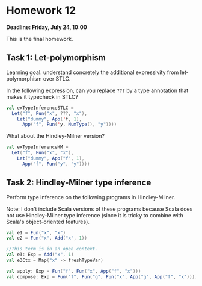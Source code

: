 # Homework 12

**Deadline: Friday, July 24, 10:00**

This is the final homework.

## Task 1: Let-polymorphism

Learning goal: understand concretely the additional expressivity from
let-polymorphism over STLC.

In the following expression, can you replace `???` by a type annotation that
makes it typecheck in STLC?

```scala
val exTypeInferenceSTLC =
  Let("f", Fun("x", ???, "x"),
    Let("dummy", App('f, 1),
      App("f", Fun('y, NumType(), "y"))))
```

What about the Hindley-Milner version?

```scala
val exTypeInferenceHM =
  Let("f", Fun("x", "x"),
    Let("dummy", App("f", 1),
      App("f", Fun("y", "y"))))
```

## Task 2: Hindley-Milner type inference

Perform type inference on the following programs in Hindley-Milner.

Note: I don't include Scala versions of these programs because Scala does not use
Hindley-Milner type inference (since it is tricky to combine with Scala's
object-oriented features).

```scala
val e1 = Fun("x", "x")
val e2 = Fun("x", Add("x", 1))

//This term is in an open context.
val e3: Exp = Add("x", 1)
val e3Ctx = Map("x" -> freshTypeVar)

val apply: Exp = Fun("f", Fun("x", App("f", "x")))
val compose: Exp = Fun("f", Fun("g", Fun("x", App("g", App("f", "x")))))
```
